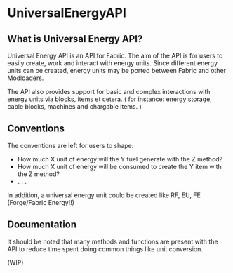 # UniversalEnergyAPI

## What is Universal Energy API?
Universal Energy API is an API for Fabric. 
The aim of the API is for users to easily
create, work and interact with energy 
units. Since different energy units can
be created, energy units may be ported
between Fabric and other Modloaders.

The API also provides support for basic 
and complex interactions with energy 
units via blocks, items et cetera.
( for instance: energy storage, cable 
blocks, machines and chargable items. )


## Conventions
The conventions are left for users to
shape:
 - How much X unit of energy will the Y
fuel generate with the Z method?
 - How much X unit of energy will be
consumed to create the Y item with the Z
method?
 - . . .

In addition, a universal energy unit could
be created like RF, EU, FE (Forge/Fabric
Energy!!)


## Documentation
It should be noted that many methods and
functions are present with the API to
reduce time spent doing common things like
unit conversion. 

(WIP)
